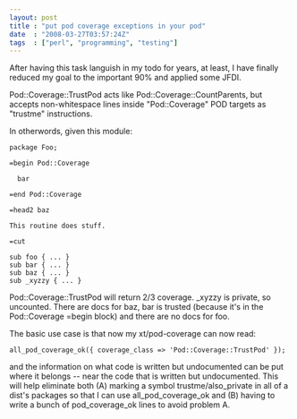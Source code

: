 ```yaml
---
layout: post
title : "put pod coverage exceptions in your pod"
date  : "2008-03-27T03:57:24Z"
tags  : ["perl", "programming", "testing"]
---
```

After having this task languish in my todo for years, at least, I have finally reduced my goal to the important 90% and applied some JFDI.

Pod::Coverage::TrustPod acts like Pod::Coverage::CountParents, but accepts non-whitespace lines inside "Pod::Coverage" POD targets as "trustme" instructions.

In otherwords, given this module:

    package Foo;

    =begin Pod::Coverage

      bar

    =end Pod::Coverage

    =head2 baz

    This routine does stuff.

    =cut

    sub foo { ... }
    sub bar { ... }
    sub baz { ... } 
    sub _xyzzy { ... }

Pod::Coverage::TrustPod will return 2/3 coverage.  _xyzzy is private, so uncounted.  There are docs for baz, bar is trusted (because it's in the Pod::Coverage =begin block) and there are no docs for foo.

The basic use case is that now my xt/pod-coverage can now read:

    all_pod_coverage_ok({ coverage_class => 'Pod::Coverage::TrustPod' });

and the information on what code is written but undocumented can be put where it belongs -- near the code that is written but undocumented.  This will help eliminate both (A) marking a symbol trustme/also_private in all of a dist's packages so that I can use all_pod_coverage_ok and (B) having to write a bunch of pod_coverage_ok lines to avoid problem A.
